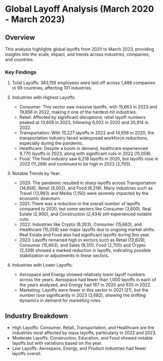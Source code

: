 # Global Layoff Analysis (March 2020 - March 2023)
## Overview
This analysis highlights global layoffs from 2020 to March 2023, providing insights into the scale, impact, and trends across industries, companies, and countries.
### Key Findings
   
   1. Total Layoffs: 383,159 employees were laid off across 1,488 companies in 99 countries, affecting 101 industries.
      
   2. Industries with Highest Layoffs:


       * Consumer: This sector saw massive layoffs, with 15,663 in 2023 and 19,856 in 2022, making it one of the hardest-hit industries.
      * Retail: Affected by significant disruptions, retail layoff numbers peaked at 13,609 in 2023, following 8,002 in 2020 and 20,914 in 2022.
      * Transportation: With 15,227 layoffs in 2022 and 14,656 in 2020, the transportation industry faced widespread workforce reductions, especially during the pandemic.
      * Healthcare: Despite a boom in demand, healthcare experienced 9,770 layoffs in 2023, along with significant cuts in 2022 (15,058).
      * Food: The food industry saw 6,218 layoffs in 2020, but layoffs rose in 2022 (11,288) and continued to be high in 2023 (2,705).
        
   4. Notable Trends by Year:
      

      * 2020: The pandemic resulted in sharp layoffs across Transportation (14,656), Retail (8,002), and Food (6,218). Many industries such as Travel (13,983) and Media (1,150) were severely impacted by the economic downturn.
      * 2021: There was a reduction in the overall number of layoffs compared to 2020, but some sectors like Consumer (3,600), Real Estate (2,900), and Construction (2,434) still experienced notable cuts.
      * 2022: Industries like Crypto (8,263), Consumer (15,663), and Healthcare (15,058) saw major layoffs due to ongoing market shifts. Real Estate and Food also had significant layoffs during this year.
      * 2023: Layoffs remained high in sectors such as Retail (13,609), Consumer (15,663), and Sales (9,311). Food (2,705) and Crypto (2,339) showed a marked reduction in layoffs, indicating possible stabilization or adjustments in these sectors.

   6. Industries with Lower Layoffs:


       * Aerospace and Energy showed relatively lower layoff numbers across the years. Aerospace had fewer than 1,000 layoffs in each of the years analyzed, and Energy had 167 in 2020 and 635 in 2022.
      * Marketing: Layoffs were fewer in this sector in 2021 (21), but the number rose significantly in 2023 (3,682), showing the shifting dynamics in demand for marketing roles.

## Industry Breakdown
   * High Layoffs: Consumer, Retail, Transportation, and Healthcare are the industries most affected by mass layoffs, particularly in 2022 and 2023.
   * Moderate Layoffs: Construction, Education, and Food showed notable layoffs but with variations based on the year.
   * Low Layoffs: Aerospace, Energy, and Product industries had fewer layoffs overall.
